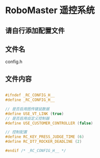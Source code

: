 # RoboMaster 遥控系统

## 请自行添加配置文件

## 文件名

config.h

## 文件内容

```C

#ifndef _RC_CONFIG_H__
#define _RC_CONFIG_H__

// 是否启用图传键鼠数据
#define USE_VT_LINK (true)
// 是否启用自定义控制器
#define USE_CUSTOMER_CONTROLLER (false)

// 控制配置
#define RC_KEY_PRESS_JUDGE_TIME (6)
#define RC_DT7_ROCKER_DEADLINE (2)

#endif /* _RC_CONFIG_H__ */


```
